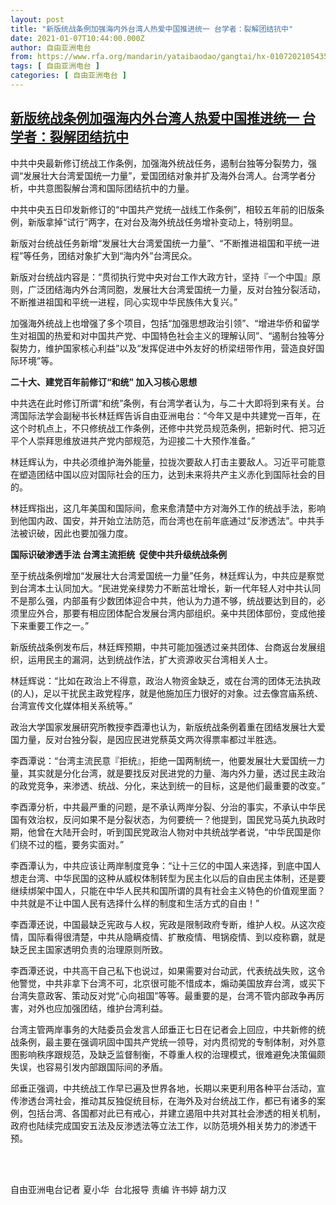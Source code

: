 ```yaml
---
layout: post
title: "新版统战条例加强海内外台湾人热爱中国推进统一 台学者：裂解团结抗中"
date: 2021-01-07T10:44:00.000Z
author: 自由亚洲电台
from: https://www.rfa.org/mandarin/yataibaodao/gangtai/hx-01072021054351.html
tags: [ 自由亚洲电台 ]
categories: [ 自由亚洲电台 ]
---
```

<!--1610016240000-->
[新版统战条例加强海内外台湾人热爱中国推进统一 台学者：裂解团结抗中](https://www.rfa.org/mandarin/yataibaodao/gangtai/hx-01072021054351.html)
------

<div>
<p><span style="font-weight: 400;">中共中央最新修订统战工作条例，加强海外统战任务，遏制台独等分裂势力，强调“发展壮大台湾爱国统一力量”，爱国团结对象并扩及海外台湾人。台湾学者分析，中共意图裂解台湾和国际团结抗中的力量。</span></p><p><span style="font-weight: 400;">中共中央五日印发新修订的“中国共产党统一战线工作条例”，相较五年前的旧版条例，新版拿掉“试行”两字，在对台及海外统战任务增补变动上，特别明显。</span></p><p><span style="font-weight: 400;">新版对台统战任务新增“发展壮大台湾爱国统一力量”、“不断推进祖国和平统一进程”等任务，团结对象扩大到“海内外”台湾民众。</span></p><p><span style="font-weight: 400;">新版对台统战内容是：“贯彻执行党中央对台工作大政方针，坚持『一个中国』原则，广泛团结海内外台湾同胞，发展壮大台湾爱国统一力量，反对台独分裂活动，不断推进祖国和平统一进程，同心实现中华民族伟大复兴。”</span></p><p><span style="font-weight: 400;">加强海外统战上也增强了多个项目，包括“加强思想政治引领”、“增进华侨和留学生对祖国的热爱和对中国共产党、中国特色社会主义的理解认同”、“遏制台独等分裂势力，维护国家核心利益”以及“发挥促进中外友好的桥梁纽带作用，营造良好国际环境”等。</span></p><p></p><p><strong>二十大、建党百年前修订“和统” 加入习核心思想</strong></p><p></p><p><span style="font-weight: 400;">中共选在此时修订所谓“和统”条例，有台湾学者认为，与二十大即将到来有关。台湾国际法学会副秘书长林廷辉告诉自由亚洲电台：“今年又是中共建党一百年，在这个时机点上，不只修统战工作条例，还修中共党员规范条例，把新时代、把习近平个人崇拜思维放进共产党内部规范，为迎接二十大预作准备。”</span></p><p></p><p><span style="font-weight: 400;">林廷辉认为，中共必须维护海外能量，拉拢次要敌人打击主要敌人。习近平可能意在塑造团结中国以应对国际社会的压力，达到未来将共产主义赤化到国际社会的目的。</span></p><p></p><p><span style="font-weight: 400;">林廷辉指出，这几年美国和国际间，愈来愈清楚中方对海外工作的统战手法，影响到他国内政、国安，并开始立法防范，而台湾也在前年底通过“反渗透法”。中共手法被识破，因此也要加强力度。</span></p><p></p><p><strong>国际识破渗透手法 台湾主流拒统  促使中共升级统战条例</strong></p><p></p><p><span style="font-weight: 400;">至于统战条例增加“发展壮大台湾爱国统一力量”任务，林廷辉认为，中共应是察觉到台湾本土认同加大。“民进党亲绿势力不断茁壮增长，新一代年轻人对中共认同不是那么强，内部虽有少数团体迎合中共，他认为力道不够，统战要达到目的，必须里应外合，那要有相应团体配合发展台湾内部组织。亲中共团体部份，变成他接下来重要工作之一。”</span></p><p></p><p><span style="font-weight: 400;">新版统战条例发布后，林廷辉预期，中共可能加强透过亲共团体、台商返台发展组织，运用民主的漏洞，达到统战作法，扩大资源收买台湾相关人士。</span></p><p></p><p><span style="font-weight: 400;">林廷辉说：“比如在政治上不得意，政治人物资金缺乏，或在台湾的团体无法执政(的人)，足以干扰民主政党程序，就是他施加压力很好的对象。过去像宫庙系统、 台湾宣传文化媒体相关系统等。”</span></p><p></p><p><span style="font-weight: 400;">政治大学国家发展研究所教授李酉潭也认为，新版统战条例着重在团结发展壮大爱国力量，反对台独分裂，是因应民进党蔡英文两次得票率都过半胜选。</span></p><p></p><p><span style="font-weight: 400;">李酉潭说：“台湾主流民意『拒统』，拒绝一国两制统一，他要发展壮大爱国统一力量，其实就是分化台湾，就是要找反对民进党的力量、海内外力量，透过民主政治的政党竞争，来渗透、统战、分化，来达到统一的目标，这是他们最重要的改变。”</span></p><p></p><p><span style="font-weight: 400;">李酉潭分析，中共最严重的问题，是不承认两岸分裂、分治的事实，不承认中华民国有效治权，反问如果不是分裂状态，为何要统一？他提到，国民党马英九执政时期，他曾在大陆开会时，听到国民党政治人物对中共统战学者说，“中华民国是你们绕不过的槛，要务实面对。”</span></p><p></p><p><span style="font-weight: 400;">李酉潭认为，中共应该让两岸制度竞争：“让十三亿的中国人来选择，到底中国人想走台湾、中华民国的这种从威权体制转型为民主化以后的自由民主体制，还是要继续绑架中国人，只能在中华人民共和国所谓的具有社会主义特色的价值观里面？中共就是不让中国人民有选择什么样的制度和生活方式的自由！”</span></p><p></p><p><span style="font-weight: 400;">李酉潭还说，中国最缺乏宪政与人权，宪政是限制政府专断，维护人权。从这次疫情，国际看得很清楚，中共从隐瞒疫情、扩散疫情、甩锅疫情、到以疫称霸，就是缺乏民主国家透明负责的治理原则所致。</span></p><p></p><p><span style="font-weight: 400;">李酉潭还说，中共高干自己私下也说过，如果需要对台动武，代表统战失败，这令他警觉，中共非拿下台湾不可，北京很可能不惜成本，煽动美国放弃台湾，或买下台湾失意政客、策动反对党“心向祖国”等等。最重要的是，台湾不管内部政争再厉害，对外也应加强团结，维护台湾利益。</span></p><p></p><p><span style="font-weight: 400;">台湾主管两岸事务的大陆委员会发言人邱垂正七日在记者会上回应，中共新修的统战条例，最主要在强调巩固中国共产党统一领导，对内贯彻党的专制体制，对外意图影响秩序跟规范，及缺乏监督制衡，不尊重人权的治理模式，很难避免决策偏颇失误，也容易引发内部跟国际间的矛盾。</span></p><p></p><p><span style="font-weight: 400;">邱垂正强调，中共统战工作早已遍及世界各地，长期以来更利用各种平台活动，宣传渗透台湾社会，推动其反独促统目标，在海外及对台统战工作，都已有诸多的案例，包括台湾、各国都对此已有戒心，并建立遏阻中共对其社会渗透的相关机制，政府也陆续完成国安五法及反渗透法等立法工作，以防范境外相关势力的渗透干预。</span></p><p><br/><br/></p><p><span style="font-weight: 400;">自由亚洲电台记者 夏小华  台北报导 责编 许书婷 胡力汉</span></p><p><br/><br/><br/></p>
</div>
